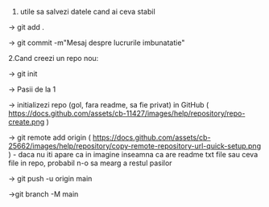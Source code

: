 

1. utile sa salvezi datele cand ai ceva stabil 

-> git add . 

-> git commit -m"Mesaj despre lucrurile imbunatatie"


2.Cand creezi un repo nou:

-> git init 
 
-> Pasii de la 1

-> initializezi repo (gol, fara readme, sa fie privat) in GitHub ( https://docs.github.com/assets/cb-11427/images/help/repository/repo-create.png )

-> git remote add origin <URLul din github> ( https://docs.github.com/assets/cb-25662/images/help/repository/copy-remote-repository-url-quick-setup.png ) - daca nu iti apare ca in imagine inseamna ca are readme txt file sau ceva file in repo, probabil n-o sa mearg a restul pasilor 

-> git push -u origin main 

->git branch -M main












